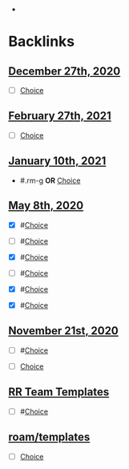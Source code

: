- 

# Backlinks
## [December 27th, 2020](<December 27th, 2020.md>)
- [ ] [Choice](<Choice.md>)

## [February 27th, 2021](<February 27th, 2021.md>)
- [ ] [Choice](<Choice.md>)

## [January 10th, 2021](<January 10th, 2021.md>)
- #.rm-g **OR** [Choice](<Choice.md>)

## [May 8th, 2020](<May 8th, 2020.md>)
- [x] #[Choice](<Choice.md>)

- [ ] #[Choice](<Choice.md>)

- [x] #[Choice](<Choice.md>)

- [ ] #[Choice](<Choice.md>)

- [x] #[Choice](<Choice.md>)

- [x] #[Choice](<Choice.md>)

## [November 21st, 2020](<November 21st, 2020.md>)
- [ ] #[Choice](<Choice.md>)

- [ ] [Choice](<Choice.md>)

## [RR Team Templates](<RR Team Templates.md>)
- [ ] #[Choice](<Choice.md>)

## [roam/templates](<roam/templates.md>)
- [ ] [Choice](<Choice.md>)

